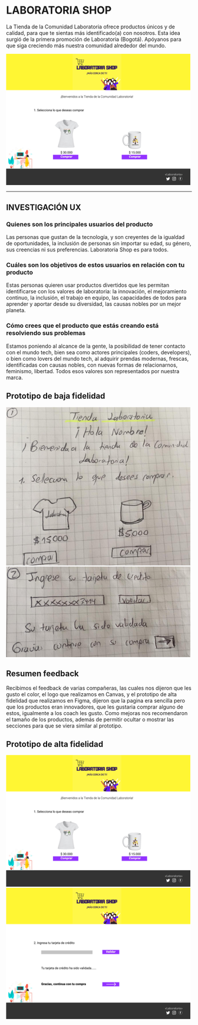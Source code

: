 # LABORATORIA SHOP

La Tienda de la Comunidad Laboratoria ofrece productos únicos y de calidad, para que te sientas más identificado(a) con nosotros. Esta idea surgió de la primera promoción de Laboratoria (Bogotá). Apóyanos para que siga creciendo más nuestra comunidad alrededor del mundo.

<img src= "src/imagenes/Prototipo_alta_fidelidad1.png" width = "500">

***

## INVESTIGACIÓN UX

### Quienes son los principales usuarios del producto
Las personas que gustan de la tecnología, y son creyentes de la igualdad de oportunidades, la inclusión de personas sin importar su edad, su género, sus creencias ni sus preferencias. Laboratoria Shop es para todos.

### Cuáles son los objetivos de estos usuarios en relación con tu producto
Estas personas quieren usar productos divertidos que les permitan identificarse con los valores de laboratoria: la innovación, el mejoramiento continuo, la inclusión, el trabajo en equipo, las capacidades de todos para aprender y aportar desde su diversidad, las causas nobles por un mejor planeta.

### Cómo crees que el producto que estás creando está resolviendo sus problemas
Estamos poniendo al alcance de la gente, la posibilidad de tener contacto con el mundo tech, bien sea como actores principales (coders, developers), o bien como lovers del mundo tech, al adquirir prendas modernas, frescas, identificadas con causas nobles, con nuevas formas de relacionarnos, feminismo, libertad. Todos esos valores son representados por nuestra marca.

## Prototipo de baja fidelidad

<img src= "src/imagenes/Prototipo_baja_fidelidad1.jpeg" width = "500">

<img src= "src/imagenes/Prototipo_baja_fidelidad2.jpeg" width = "500">

## Resumen feedback

Recibimos el feedback de varias compañeras, las cuales nos dijeron que les gusto el color, el logo que realizamos en Canvas, y el prototipo de alta fidelidad que realizamos en Figma, dijeron que la pagina era sencilla pero que los productos eran innovadores, que les gustaria comprar alguno de estos, igualmente a los coach les gusto. Como mejoras nos recomendaron el tamaño de los productos, además de permitir ocultar o mostrar las secciones para que se viera similar al prototipo.

## Prototipo de alta fidelidad

<img src= "src/imagenes/Prototipo_alta_fidelidad1.png" width = "500">

<img src= "src/imagenes/Prototipo_alta_fidelidad2.png" width = "500">



